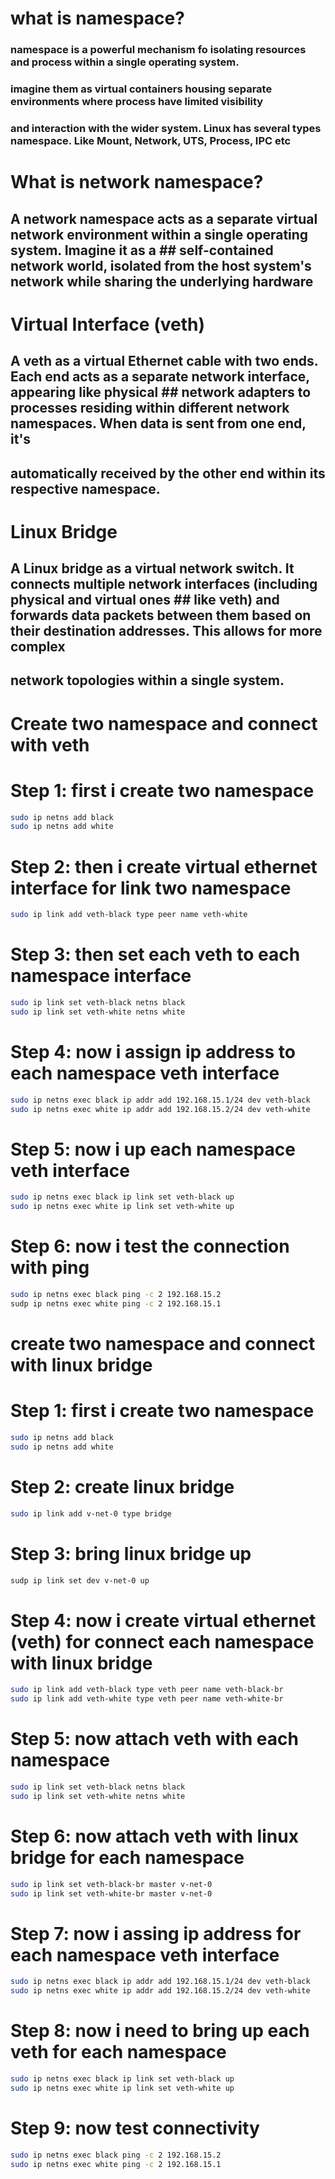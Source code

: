 # what is namespace?

### namespace is a powerful mechanism fo isolating resources and process within a single operating system.
### imagine them as virtual containers housing separate environments where process have limited visibility
### and interaction with the wider system. Linux has several types namespace. Like Mount, Network, UTS, Process, IPC etc

# What is network namespace?

##  A network namespace acts as a separate virtual network environment within a single operating system. Imagine it as a ##  self-contained network world, isolated from the host system's network while sharing the underlying hardware


# Virtual Interface (veth)
## A veth as a virtual Ethernet cable with two ends. Each end acts as a separate network interface, appearing like physical ## network adapters to processes residing within different network namespaces. When data is sent from one end, it's 
## automatically received by the other end within its respective namespace.

# Linux Bridge

## A Linux bridge as a virtual network switch. It connects multiple network interfaces (including physical and virtual ones ## like veth) and forwards data packets between them based on their destination addresses. This allows for more complex 
## network topologies within a single system.



# Create two namespace and connect with veth

# Step 1: first i create two namespace
```bash
sudo ip netns add black
sudo ip netns add white
```

# Step 2: then i create virtual ethernet interface for link two namespace
```bash
sudo ip link add veth-black type peer name veth-white
```

# Step 3: then set each veth to each namespace interface
```bash
sudo ip link set veth-black netns black
sudo ip link set veth-white netns white
```

# Step 4: now i assign ip address to each namespace veth interface
```bash
sudo ip netns exec black ip addr add 192.168.15.1/24 dev veth-black
sudo ip netns exec white ip addr add 192.168.15.2/24 dev veth-white
```

# Step 5: now i up each namespace veth interface
```bash
sudo ip netns exec black ip link set veth-black up
sudo ip netns exec white ip link set veth-white up
```

# Step 6: now i test the connection with ping
```bash
sudo ip netns exec black ping -c 2 192.168.15.2
sudp ip netns exec white ping -c 2 192.168.15.1
```



# create two namespace and connect with linux bridge

# Step 1: first i create two namespace
```bash
sudo ip netns add black
sudo ip netns add white
```

# Step 2: create linux bridge
```bash
sudo ip link add v-net-0 type bridge
```

# Step 3: bring linux bridge up
```bash
sudp ip link set dev v-net-0 up
```


# Step 4: now i create virtual ethernet (veth) for connect each namespace with linux bridge
```bash
sudo ip link add veth-black type veth peer name veth-black-br
sudo ip link add veth-white type veth peer name veth-white-br
```


# Step 5: now attach veth with each namespace
```bash
sudo ip link set veth-black netns black
sudo ip link set veth-white netns white
```

# Step 6: now attach veth with linux bridge for each namespace
```bash
sudo ip link set veth-black-br master v-net-0
sudo ip link set veth-white-br master v-net-0
```
# Step 7: now i assing ip address for each namespace veth interface
```bash
sudo ip netns exec black ip addr add 192.168.15.1/24 dev veth-black
sudo ip netns exec white ip addr add 192.168.15.2/24 dev veth-white
```

# Step 8: now i need to bring up each veth for each namespace
```bash
sudo ip netns exec black ip link set veth-black up
sudo ip netns exec white ip link set veth-white up
```

# Step 9: now test connectivity
```bash
sudo ip netns exec black ping -c 2 192.168.15.2
sudo ip netns exec white ping -c 2 192.168.15.1
```

